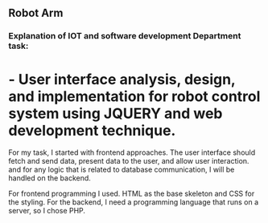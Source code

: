 
## Robot Arm ## 
### Explanation of IOT and software development Department task:
# - User interface analysis, design, and implementation for robot control system using JQUERY and web development technique.

For my task, I started with frontend approaches. The user interface should fetch and send data, present data to the user, and allow user interaction. and for any logic that is related to database communication, I will be handled on the backend.

For frontend programming I used. HTML as the base skeleton and CSS for the styling. For the backend, I need a programming language that runs on a server, so I chose PHP.
